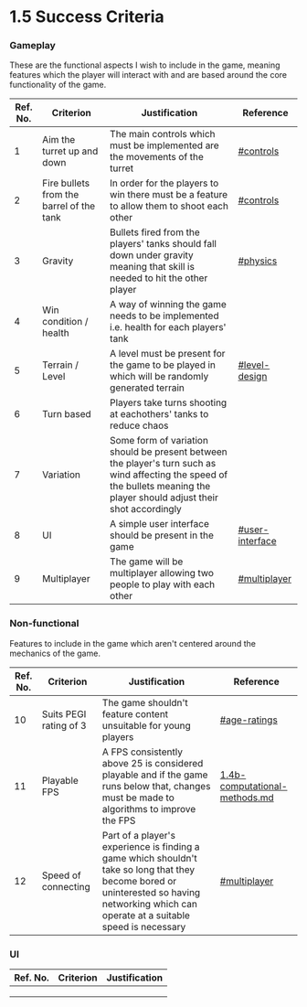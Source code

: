 # 1.5 Success Criteria

### Gameplay

These are the functional aspects I wish to include in the game, meaning features which the player will interact with and are based around the core functionality of the game.

| Ref. No. | Criterion                                | Justification                                                                                                                                                              | Reference                                                                             |
| -------- | ---------------------------------------- | -------------------------------------------------------------------------------------------------------------------------------------------------------------------------- | ------------------------------------------------------------------------------------- |
| 1        | Aim the turret up and down               | The main controls which must be implemented are the movements of the turret                                                                                                | [#controls](1.4a-features-of-the-proposed-solution.md#controls "mention")             |
| 2        | Fire bullets from the barrel of the tank | In order for the players to win there must be a feature to allow them to shoot each other                                                                                  | [#controls](1.4a-features-of-the-proposed-solution.md#controls "mention")             |
| 3        | Gravity                                  | Bullets fired from the players' tanks should fall down under gravity meaning that skill is needed to hit the other player                                                  | [#physics](1.4a-features-of-the-proposed-solution.md#physics "mention")               |
| 4        | Win condition / health                   | A way of winning the game needs to be implemented i.e. health for each players' tank                                                                                       |                                                                                       |
| 5        | Terrain / Level                          | A level must be present for the game to be played in which will be randomly generated terrain                                                                              | [#level-design](1.4a-features-of-the-proposed-solution.md#level-design "mention")     |
| 6        | Turn based                               | Players take turns shooting at eachothers' tanks to reduce chaos                                                                                                           |                                                                                       |
| 7        | Variation                                | Some form of variation should be present between the player's turn such as wind affecting the speed of the bullets meaning the player should adjust their shot accordingly |                                                                                       |
| 8        | UI                                       | A simple user interface should be present in the game                                                                                                                      | [#user-interface](1.4a-features-of-the-proposed-solution.md#user-interface "mention") |
| 9        | Multiplayer                              | The game will be multiplayer allowing two people to play with each other                                                                                                   | [#multiplayer](1.4a-features-of-the-proposed-solution.md#multiplayer "mention")       |

### Non-functional

Features to include in the game which aren't centered around the mechanics of the game.

| Ref. No. | Criterion              | Justification                                                                                                                                                                               | Reference                                                                       |
| -------- | ---------------------- | ------------------------------------------------------------------------------------------------------------------------------------------------------------------------------------------- | ------------------------------------------------------------------------------- |
| 10       | Suits PEGI rating of 3 | The game shouldn't feature content unsuitable for young players                                                                                                                             | [#age-ratings](1.2-stakeholders.md#age-ratings "mention")                       |
| 11       | Playable FPS           | A FPS consistently above 25 is considered playable and if the game runs below that, changes must be made to algorithms to improve the FPS                                                   | [1.4b-computational-methods.md](1.4b-computational-methods.md "mention")        |
| 12       | Speed of connecting    | Part of a player's experience is finding a game which shouldn't take so long that they become bored or uninterested so having networking which can operate at a suitable speed is necessary | [#multiplayer](1.4a-features-of-the-proposed-solution.md#multiplayer "mention") |

### UI

| Ref. No. | Criterion | Justification |
| -------- | --------- | ------------- |
|          |           |               |
|          |           |               |
|          |           |               |
